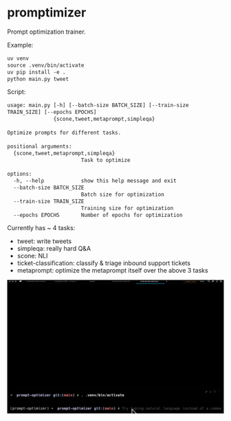 # promptimizer

Prompt optimization trainer.

Example:

```shell
uv venv
source .venv/bin/activate
uv pip install -e .
python main.py tweet
```

Script:

```shell
usage: main.py [-h] [--batch-size BATCH_SIZE] [--train-size TRAIN_SIZE] [--epochs EPOCHS]
               {scone,tweet,metaprompt,simpleqa}

Optimize prompts for different tasks.

positional arguments:
  {scone,tweet,metaprompt,simpleqa}
                        Task to optimize

options:
  -h, --help            show this help message and exit
  --batch-size BATCH_SIZE
                        Batch size for optimization
  --train-size TRAIN_SIZE
                        Training size for optimization
  --epochs EPOCHS       Number of epochs for optimization
```

Currently has ~ 4 tasks:

- tweet: write tweets
- simpleqa: really hard Q&A
- scone: NLI
- ticket-classification: classify & triage inbound support tickets
- metaprompt: optimize the metaprompt itself over the above 3 tasks

![run](./static/optimizer.gif)